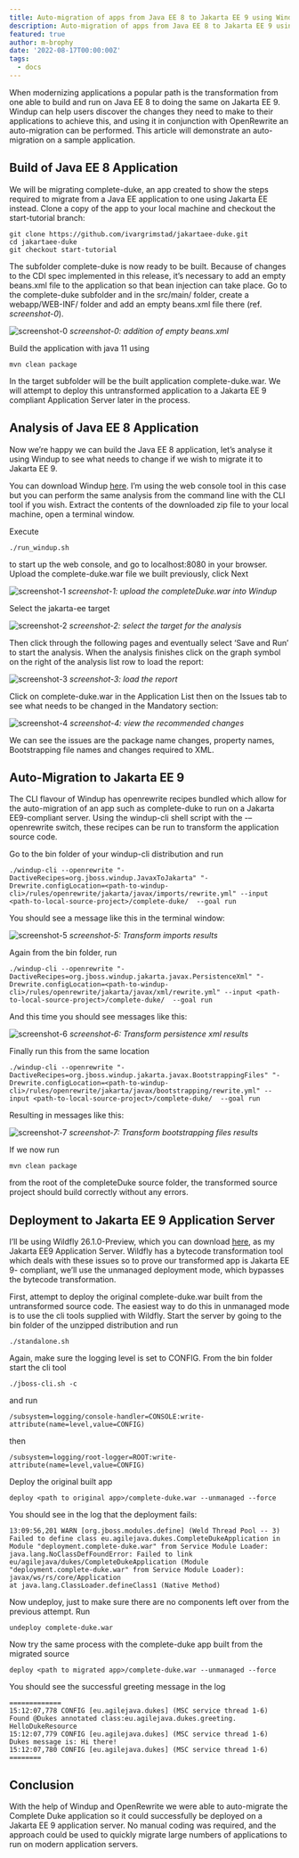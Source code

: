 ```yaml
---
title: Auto-migration of apps from Java EE 8 to Jakarta EE 9 using Windup and Openrewrite
description: Auto-migration of apps from Java EE 8 to Jakarta EE 9 using Windup and Openrewrite
featured: true
author: m-brophy
date: '2022-08-17T00:00:00Z'
tags:
  - docs
---
```


When modernizing applications a popular path is the transformation from one able to build and run on Java EE 8 to doing the same on Jakarta EE 9. Windup can help users discover the changes they need to make to their applications to achieve this, and using it in conjunction with OpenRewrite an auto-migration can be performed. This article will demonstrate an auto-migration on a sample application.

## Build of Java EE 8 Application

We will be migrating complete-duke, an app created to show the steps required to migrate from a Java EE application to one using Jakarta EE instead. Clone a copy of the app to your local machine and checkout the start-tutorial branch:

```Shell
git clone https://github.com/ivargrimstad/jakartaee-duke.git
cd jakartaee-duke
git checkout start-tutorial
```

The subfolder complete-duke is now ready to be built. Because of changes to the CDI spec implemented in this release, it’s necessary to add an empty beans.xml file to the application so that bean injection can take place. Go to the complete-duke subfolder and in the src/main/ folder, create a webapp/WEB-INF/ folder and add an empty beans.xml file there (ref. *screenshot-0*).

![screenshot-0](./addition_of_empty_beansxml.png)
*screenshot-0: addition of empty beans.xml*

Build the application with java 11 using

`mvn clean package`

In the target subfolder will be the built application complete-duke.war. We will attempt to deploy this untransformed application to a Jakarta EE 9 compliant Application Server later in the process.

## Analysis of Java EE 8 Application

Now we’re happy we can build the Java EE 8 application, let’s analyse it using Windup to see what needs to change if we wish to migrate it to Jakarta EE 9.

You can download Windup [here](https://windup.github.io/downloads/). I’m using the web console tool in this case but you can perform the same analysis from the command line with the CLI tool if you wish. Extract the contents of the downloaded zip file to your local machine, open a terminal window.

Execute

`./run_windup.sh`

to start up the web console, and go to localhost:8080 in your browser. Upload the complete-duke.war file we built previously, click Next

![screenshot-1](./uploadWar.png)
*screenshot-1: upload the completeDuke.war into Windup*

Select the jakarta-ee target

![screenshot-2](./selecttarget.png)
*screenshot-2: select the target for the analysis*

Then click through the following pages and eventually select ‘Save and Run’ to start the analysis. When the analysis finishes click on the graph symbol on the right of the analysis list row to load the report:

![screenshot-3](./analysisRow.png)
*screenshot-3: load the report*

Click on complete-duke.war in the Application List then on the Issues tab to see what needs to be changed in the Mandatory section:

![screenshot-4](./mtaAnalysisReport.png)
*screenshot-4: view the recommended changes*

We can see the issues are the package name changes, property names, Bootstrapping file names and changes required to XML.

## Auto-Migration to Jakarta EE 9

The CLI flavour of Windup has openrewrite recipes bundled which allow for the auto-migration of an app such as complete-duke to run on a Jakarta EE9-compliant server. Using the windup-cli shell script with the -–openrewrite switch, these recipes can be run to transform the application source code.

Go to the bin folder of your windup-cli distribution and run

```Shell
./windup-cli --openrewrite "-DactiveRecipes=org.jboss.windup.JavaxToJakarta" "-Drewrite.configLocation=<path-to-windup-cli>/rules/openrewrite/jakarta/javax/imports/rewrite.yml" --input <path-to-local-source-project>/complete-duke/  --goal run
```

You should see a message like this in the terminal window:

![screenshot-5](./importsTransformRunResults.png)
*screenshot-5: Transform imports results*

Again from the bin folder, run

```Shell
./windup-cli --openrewrite "-DactiveRecipes=org.jboss.windup.jakarta.javax.PersistenceXml" "-Drewrite.configLocation=<path-to-windup-cli>/rules/openrewrite/jakarta/javax/xml/rewrite.yml" --input <path-to-local-source-project>/complete-duke/  --goal run
```

And this time you should see messages like this:

![screenshot-6](./persistenceXmlResults.png)
*screenshot-6: Transform persistence xml results*

Finally run this from the same location

```Shell
./windup-cli --openrewrite "-DactiveRecipes=org.jboss.windup.jakarta.javax.BootstrappingFiles" "-Drewrite.configLocation=<path-to-windup-cli>/rules/openrewrite/jakarta/javax/bootstrapping/rewrite.yml" --input <path-to-local-source-project>/complete-duke/  --goal run
```

Resulting in messages like this:

![screenshot-7](./bootstrappingResults.png)
*screenshot-7: Transform bootstrapping files results*

If we now run

`mvn clean package`

from the root of the completeDuke source folder, the transformed source project should build correctly without any errors.

## Deployment to Jakarta EE 9 Application Server

I’ll be using Wildfly 26.1.0-Preview, which you can download  [here](https://github.com/wildfly/wildfly/releases/download/26.1.0.Final/wildfly-preview-26.1.0.Final.zip), as my Jakarta EE9 Application Server. Wildfly has a bytecode transformation tool which deals with these issues so to prove our transformed app is Jakarta EE 9- compliant, we’ll use the unmanaged deployment mode, which bypasses the bytecode transformation.

First, attempt to deploy the original complete-duke.war built from the untransformed source code. The easiest way to do this in unmanaged mode is to use the cli tools supplied with Wildfly. Start the server by going to the bin folder of the unzipped distribution and run

`./standalone.sh`

Again, make sure the logging level is set to CONFIG. From the bin folder start the cli tool

`./jboss-cli.sh -c`

and run

`/subsystem=logging/console-handler=CONSOLE:write-attribute(name=level,value=CONFIG)`

then

`/subsystem=logging/root-logger=ROOT:write-attribute(name=level,value=CONFIG)`

Deploy the original built app

`deploy <path to original app>/complete-duke.war --unmanaged --force`

You should see in the log that the deployment fails:

```Shell
13:09:56,201 WARN [org.jboss.modules.define] (Weld Thread Pool -- 3) Failed to define class eu.agilejava.dukes.CompleteDukeApplication in Module "deployment.complete-duke.war" from Service Module Loader: java.lang.NoClassDefFoundError: Failed to link eu/agilejava/dukes/CompleteDukeApplication (Module "deployment.complete-duke.war" from Service Module Loader): javax/ws/rs/core/Application
at java.lang.ClassLoader.defineClass1 (Native Method)
```

Now undeploy, just to make sure there are no components left over from the previous attempt. Run

`undeploy complete-duke.war`

Now try the same process with the complete-duke app built from the migrated source

`deploy <path to migrated app>/complete-duke.war --unmanaged --force`

You should see the successful greeting message in the log

```Shell
=============
15:12:07,778 CONFIG [eu.agilejava.dukes] (MSC service thread 1-6) Found @Dukes annotated class:eu.agilejava.dukes.greeting. HelloDukeResource
15:12:07,779 CONFIG [eu.agilejava.dukes] (MSC service thread 1-6) Dukes message is: Hi there!
15:12:07,780 CONFIG [eu.agilejava.dukes] (MSC service thread 1-6) 
========
```

## Conclusion

With the help of Windup and OpenRewrite we were able to auto-migrate the Complete Duke application so it could successfully be deployed on a Jakarta EE 9 application server. No manual coding was required, and the approach could be used to quickly migrate large numbers of applications to run on modern application servers.


